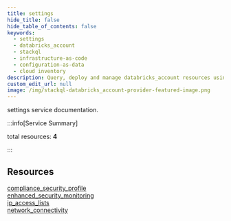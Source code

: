 ```yaml
---
title: settings
hide_title: false
hide_table_of_contents: false
keywords:
  - settings
  - databricks_account
  - stackql
  - infrastructure-as-code
  - configuration-as-data
  - cloud inventory
description: Query, deploy and manage databricks_account resources using SQL
custom_edit_url: null
image: /img/stackql-databricks_account-provider-featured-image.png
---
```


settings service documentation.

:::info[Service Summary]

total resources: __4__  

:::

## Resources
<div class="row">
<div class="providerDocColumn">
<a href="/services/settings/compliance_security_profile/">compliance_security_profile</a><br />
<a href="/services/settings/enhanced_security_monitoring/">enhanced_security_monitoring</a>
</div>
<div class="providerDocColumn">
<a href="/services/settings/ip_access_lists/">ip_access_lists</a><br />
<a href="/services/settings/network_connectivity/">network_connectivity</a>
</div>
</div>